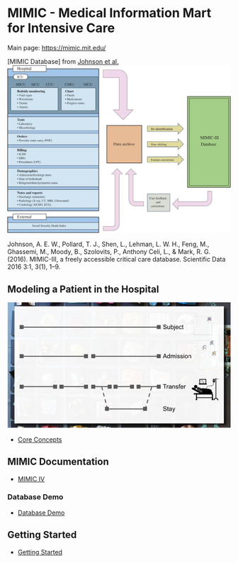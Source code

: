 # MIMIC - Medical Information Mart for Intensive Care

Main page: <https://mimic.mit.edu/>

[MIMIC Database] from [Johnson et al.]
![MIMIC Database](41597_2016_Article_BFsdata201635_Fig1_HTML.webp)

Johnson, A. E. W., Pollard, T. J., Shen, L., Lehman, L. W. H., Feng, M., Ghassemi, M., Moody, B., Szolovits, P., Anthony Celi, L., & Mark, R. G. (2016). MIMIC-III, a freely accessible critical care database. Scientific Data 2016 3:1, 3(1), 1–9.

## Modeling a Patient in the Hospital

![Model](modeling-patient-hospital.png)

* [Core Concepts](https://mimic.mit.edu/docs/iv/about/concepts/)

## MIMIC Documentation

* [MIMIC IV](https://mimic.mit.edu/docs/iv/)

### Database Demo

* [Database Demo](https://physionet.org/content/mimiciii-demo/1.4/)

## Getting Started

* [Getting Started](https://mimic.mit.edu/docs/gettingstarted/)

[Johnson et al.]: https://doi.org/10.1038/sdata.2016.35
